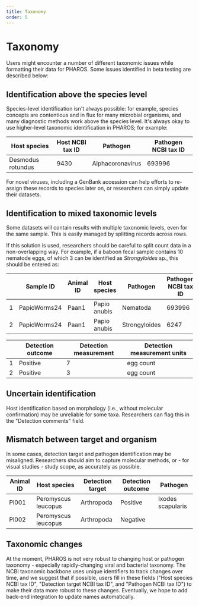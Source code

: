 ```yaml
---
title: Taxonomy
order: 5
---
```


# Taxonomy

Users might encounter a number of different taxonomic issues while formatting their data for PHAROS. Some issues identified in beta testing are described below:

## Identification above the species level

Species-level identification isn't always possible: for example, species concepts are contentious and in flux for many microbial organisms, and many diagnostic methods work above the species level. It's always okay to use higher-level taxonomic identification in PHAROS; for example:

| Host species      | Host NCBI tax ID | Pathogen         | Pathogen NCBI tax ID |
|-------------------|------------------|------------------|----------------------|
| Desmodus rotundus | 9430           | Alphacoronavirus | 693996               |

For novel viruses, including a GenBank accession can help efforts to re-assign these records to species later on, or researchers can simply update their datasets.

## Identification to mixed taxonomic levels

Some datasets will contain results with multiple taxonomic levels, even for the same sample. This is easily managed by splitting records across rows. 

If this solution is used, researchers should be careful to split count data in a non-overlapping way. For example, if a baboon fecal sample contains 10 nematode eggs, of which 3 can be identified as _Strongyloides_ sp., this should be entered as:

| | Sample ID    | Animal ID | Host species | Pathogen      | Pathogen NCBI tax ID | 
|-|--------------|-----------|--------------|---------------|----------------------|
|1| PapioWorms24 | Paan1     | Papio anubis | Nematoda      | 693996               | 
|2| PapioWorms24 | Paan1     | Papio anubis | Strongyloides | 6247                 | 


| | Detection outcome | Detection measurement | Detection measurement units |
|-|-------------------|-----------------------|-----------------------------|
|1| Positive          | 7                     | egg count                   |
|2| Positive          | 3                     | egg count                   |


## Uncertain identification

Host identification based on morphology (i.e., without molecular confirmation) may be unreliable for some taxa. Researchers can flag this in the "Detection comments" field.

## Mismatch between target and organism

In some cases, detection target and pathogen identification may be misaligned. Researchers should aim to capture molecular methods, or - for visual studies - study scope, as accurately as possible. 


| Animal ID | Host species        | Detection target | Detection outcome | Pathogen          |
|-----------|---------------------|------------------|-------------------|-------------------|
| Pl001     | Peromyscus leucopus | Arthropoda       | Positive          | Ixodes scapularis |
| Pl002     | Peromyscus leucopus | Arthropoda       | Negative          |                   |

## Taxonomic changes

At the moment, PHAROS is not very robust to changing host or pathogen taxonomy - especially rapidly-changing viral and bacterial taxonomy. The NCBI taxonomic backbone uses unique identifiers to track changes over time, and we suggest that if possible, users fill in these fields ("Host species NCBI tax ID", "Detection target NCBI tax ID", and "Pathogen NCBI tax ID") to make their data more robust to these changes. Eventually, we hope to add back-end integration to update names automatically. 

